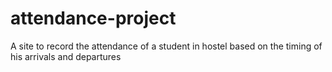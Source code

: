 # attendance-project
A site to record the attendance of a student in hostel based on the timing of his arrivals and departures
